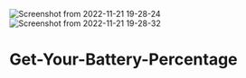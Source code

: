 ![Screenshot from 2022-11-21 19-28-24](https://user-images.githubusercontent.com/93251536/203108141-c0605bb0-5a2b-4853-9562-220f9ad5aa04.png)
![Screenshot from 2022-11-21 19-28-32](https://user-images.githubusercontent.com/93251536/203108181-87137474-1c24-4bff-adf5-f59e9b3c192d.png)
# Get-Your-Battery-Percentage
